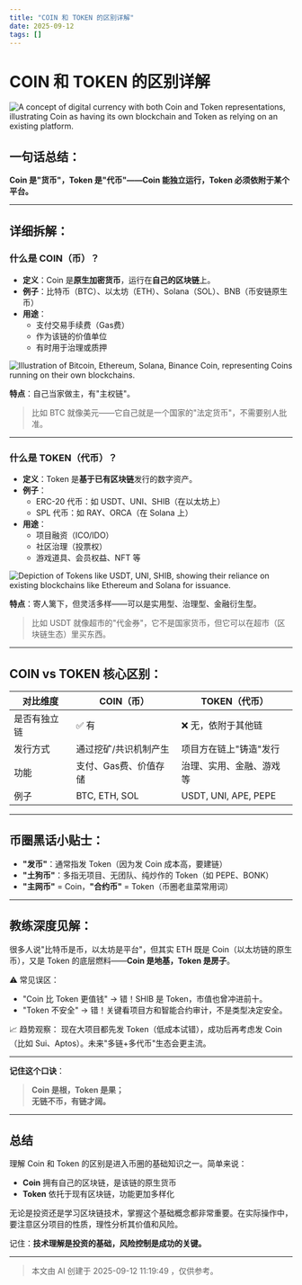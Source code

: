 ```yaml
---
title: "COIN 和 TOKEN 的区别详解"
date: 2025-09-12
tags: []
---
```

# COIN 和 TOKEN 的区别详解

![A concept of digital currency with both Coin and Token representations, illustrating Coin as having its own blockchain and Token as relying on an existing platform.](https://resources.fallout.in/n8n/2025/09-16/06-51-25-1Fxg5c2v.png)

## 一句话总结：

**Coin 是"货币"，Token 是"代币"——Coin 能独立运行，Token 必须依附于某个平台。**

---

## 详细拆解：

### 什么是 COIN（币）？

- **定义**：Coin 是**原生加密货币**，运行在**自己的区块链**上。
- **例子**：比特币（BTC）、以太坊（ETH）、Solana（SOL）、BNB（币安链原生币）
- **用途**：
  - 支付交易手续费（Gas费）
  - 作为该链的价值单位
  - 有时用于治理或质押

![Illustration of Bitcoin, Ethereum, Solana, Binance Coin, representing Coins running on their own blockchains.](https://resources.fallout.in/n8n/2025/09-16/06-51-25-BMdr5Fs9.png)

**特点**：自己当家做主，有"主权链"。

> 比如 BTC 就像美元——它自己就是一个国家的"法定货币"，不需要别人批准。

---

### 什么是 TOKEN（代币）？

- **定义**：Token 是**基于已有区块链**发行的数字资产。
- **例子**：
  - ERC-20 代币：如 USDT、UNI、SHIB（在以太坊上）
  - SPL 代币：如 RAY、ORCA（在 Solana 上）
- **用途**：
  - 项目融资（ICO/IDO）
  - 社区治理（投票权）
  - 游戏道具、会员权益、NFT 等

![Depiction of Tokens like USDT, UNI, SHIB, showing their reliance on existing blockchains like Ethereum and Solana for issuance.](https://resources.fallout.in/n8n/2025/09-16/06-51-25-UykH7Ucu.png)

**特点**：寄人篱下，但灵活多样——可以是实用型、治理型、金融衍生型。

> 比如 USDT 就像超市的"代金券"，它不是国家货币，但它可以在超市（区块链生态）里买东西。

---

## COIN vs TOKEN 核心区别：

| 对比维度       | COIN（币）                 | TOKEN（代币）               |
|----------------|-----------------------------|------------------------------|
| 是否有独立链   | ✅ 有                       | ❌ 无，依附于其他链          |
| 发行方式       | 通过挖矿/共识机制产生       | 项目方在链上"铸造"发行       |
| 功能           | 支付、Gas费、价值存储       | 治理、实用、金融、游戏等     |
| 例子           | BTC, ETH, SOL               | USDT, UNI, APE, PEPE         |

---

## 币圈黑话小贴士：

- **"发币"**：通常指发 Token（因为发 Coin 成本高，要建链）
- **"土狗币"**：多指无项目、无团队、纯炒作的 Token（如 PEPE、BONK）
- **"主网币"** = Coin，**"合约币"** = Token（币圈老韭菜常用词）

---

## 教练深度见解：

很多人说"比特币是币，以太坊是平台"，但其实 ETH 既是 Coin（以太坊链的原生币），又是 Token 的底层燃料——**Coin 是地基，Token 是房子**。

⚠️ 常见误区：
- "Coin 比 Token 更值钱" → 错！SHIB 是 Token，市值也曾冲进前十。
- "Token 不安全" → 错！关键看项目方和智能合约审计，不是类型决定安全。

📈 趋势观察：
现在大项目都先发 Token（低成本试错），成功后再考虑发 Coin（比如 Sui、Aptos）。未来"多链+多代币"生态会更主流。

---

**记住这个口诀**：

> **Coin 是根，Token 是果；  
> 无链不币，有链才阔。**

---

## 总结

理解 Coin 和 Token 的区别是进入币圈的基础知识之一。简单来说：
- **Coin** 拥有自己的区块链，是该链的原生货币
- **Token** 依托于现有区块链，功能更加多样化

无论是投资还是学习区块链技术，掌握这个基础概念都非常重要。在实际操作中，要注意区分项目的性质，理性分析其价值和风险。

记住：**技术理解是投资的基础，风险控制是成功的关键。**

---
> 本文由 AI 创建于 2025-09-12 11:19:49 ，仅供参考。
